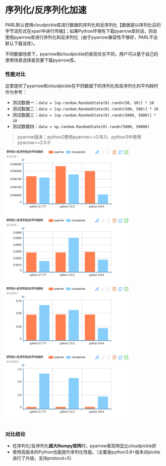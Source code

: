 # **序列化/反序列化加速**

PARL默认使用cloudpickle库进行数据的序列化和反序列化【数据是以序列化后的字节流形式在xparl中进行传输】；如果Python环境有下载pyarrow库的话，则会使用pyarrow库进行序列化和反序列化（由于pyarrow兼容性不够好，PARL不会默认下载该库）。

不同数据场景下，pyarrow和cloudpickle的表现优劣不同，用户可以基于自己的使用场景选择是否要下载pyarrow库。

### 性能对比
这里提供了pyarrow和cloudpickle在不同数据下的序列化和反序列化的平均耗时作为参考：

- 测试数据一：`data = [np.random.RandomState(0).randn(50, 50)] * 10`
- 测试数据二：`data = [np.random.RandomState(0).randn(500, 500)] * 10`
- 测试数据三：`data = [np.random.RandomState(0).randn(5000, 5000)] * 10`
- 测试数据四：`data = np.random.RandomState(0).randn(5000, 50000)`

> pyarrow版本：python2使用pyarrow==0.16.0，python3中使用pyarrow==2.0.0

<img src="./.images/dataset1.png" width="400"/> <img src="./.images/dataset2.png" width="400"/>
<img src="./.images/dataset3.png" width="400"/> <img src="./.images/dataset4.png" width="400"/>

### 对比结论
- 在序列化/反序列化**超大Numpy矩阵**时，pyarrow表现明显比cloudpickle好
- 使用高版本的Python也能提升序列化性能。（主要是python3.8+版本对pickle进行了升级，支持protocol=5）

